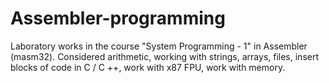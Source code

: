 # Assembler-programming

Laboratory works in the course "System Programming - 1" in Assembler (masm32). 
Considered arithmetic, working with strings, arrays, files, insert blocks of code in C / C ++, work with x87 FPU, work with memory.
